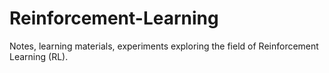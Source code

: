 # Reinforcement-Learning
Notes, learning materials, experiments exploring the field of Reinforcement Learning (RL).
